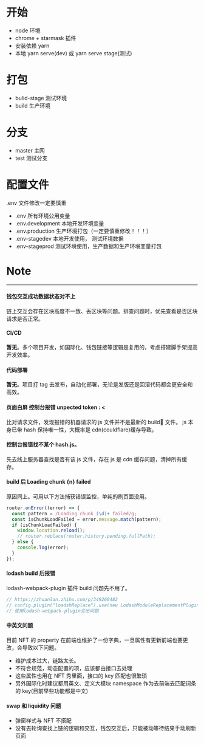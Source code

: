 # 开始

- node 环境
- chrome + starmask 插件
- 安装依赖 yarn
- 本地 yarn serve(dev) 或 yarn serve stage(测试)

# 打包

- bulid-stage 测试环境
- build 生产环境

# 分支

- master 主网
- test 测试分支

# 配置文件

.env 文件修改一定要慎重

- .env 所有环境公用变量
- .env.development 本地开发环境变量
- .env.production 生产环境打包（一定要慎重修改！！！）
- .env-stagedev 本地开发使用， 测试环境数据
- .env-stageprod 测试环境使用，生产数据和生产环境变量打包

# Note

---

#### 钱包交互成功数据状态对不上

链上交互会存在区块高度不一致、丢区块等问题。排查问题时，优先查看是否区块请求是否正常。

#### CI/CD

**暂无**。多个项目开发，如国际化、钱包链接等逻辑是复用的，考虑搭建脚手架提高开发效率。

#### 代码部署

**暂无**。项目打 tag 去发布，自动化部署，无论是发版还是回滚代码都会更安全和高效。

#### 页面白屏 控制台报错 unpected token : <

比对请求文件，发现报错的机器请求的 js 文件并不是最新的 build 文件。
js 本身已带 hash 保持唯一性，大概率是 cdn(couldflare)缓存导致。

#### 控制台报错找不某个 hash.js。

先去线上服务器查找是否有该 js 文件，存在 js 是 cdn 缓存问题，清掉所有缓存。

#### build 后 Loading chunk {n} failed

原因同上。可用以下方法捕获错误监控，单纯的刷页面没用。

```js
router.onError((error) => {
  const pattern = /Loading chunk (\d)+ failed/g;
  const isChunkLoadFailed = error.message.match(pattern);
  if (isChunkLoadFailed) {
    window.location.reload();
    // router.replace(router.history.pending.fullPath);
  } else {
    console.log(error);
  }
});
```

#### lodash build 后报错

lodash-webpack-plugin 插件 build 问题先不用了。

```js
// https://zhuanlan.zhihu.com/p/349260482
// config.plugin("loadshReplace").use(new LodashModuleReplacementPlugin());
// 使用lodash-webpack-plugin会出问题
```

#### 中英文问题

目前 NFT 的 property 在前端也维护了一份字典，一旦属性有更新前端也要更改，会导致以下问题。

- 维护成本过大，链路太长。
- 不符合规范，动态配置的项，应该都由接口去处理
- 这些属性也用在 NFT 秀里面，接口的 key 匹配也很繁琐
- 另外国际化时建议都用英文、定义大模块 namespace 作为去前端去匹配词条的 key(目前早些功能都是中文)

#### swap 和 liquidity 问题

- 弹窗样式与 NFT 不搭配
- 没有去轮询查找上链的逻辑和交互，钱包交互后，只能被动等待结果手动刷新页面
